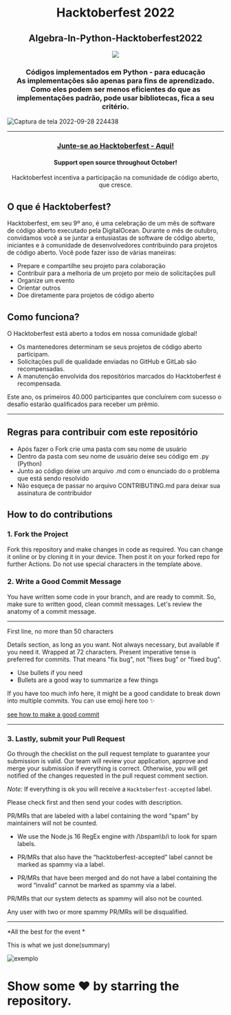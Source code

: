 <h1 align="center"> Hacktoberfest 2022 </h1>
<h2 align="center">Algebra-In-Python-Hacktoberfest2022</h2>

<p align="center"><img src="https://www.python.org/static/img/python-logo@2x.png"></p>
<h3 align="center">Códigos implementados em Python - para educação</br>
As implementações são apenas para fins de aprendizado. Como eles podem ser menos eficientes do que as implementações padrão, pode usar bibliotecas, fica a seu critério. </h3>

![Captura de tela 2022-09-28 224438](https://user-images.githubusercontent.com/51889513/192919634-427409a7-307e-4bdb-bccd-518b5f706dfb.jpg)

***
<h3 align="center">
    <a href="https://hacktoberfest.com/" target="_blank">
        Junte-se ao Hacktoberfest - Aqui! 
    </a>
</h3>


<h4 align="center">Support open source throughout October!</h4>
<p align="center">Hacktoberfest incentiva a participação na comunidade de código aberto, que cresce.</p>

## O que é Hacktoberfest?

Hacktoberfest, em seu 9º ano, é uma celebração de um mês de software de código aberto executado pela DigitalOcean. Durante o mês de outubro, convidamos você a se juntar a entusiastas de software de código aberto, iniciantes e à comunidade de desenvolvedores contribuindo para projetos de código aberto. Você pode fazer isso de várias maneiras:

- Prepare e compartilhe seu projeto para colaboração
- Contribuir para a melhoria de um projeto por meio de solicitações pull
- Organize um evento
- Orientar outros
- Doe diretamente para projetos de código aberto


## Como funciona?
O Hacktoberfest está aberto a todos em nossa comunidade global!
- Os mantenedores determinam se seus projetos de código aberto participam.
- Solicitações pull de qualidade enviadas no GitHub e GitLab são recompensadas.
- A manutenção envolvida dos repositórios marcados do Hacktoberfest é recompensada.


Este ano, os primeiros 40.000 participantes que concluírem com sucesso o desafio estarão qualificados para receber um prêmio.

***
## Regras para contribuir com este repositório

-  Após fazer o Fork crie uma pasta com seu nome de usuário
-  Dentro da pasta com seu nome de usuário deixe seu código em .py (Python)
-  Junto ao código deixe um arquivo .md com o enunciado do o problema que está sendo resolvido
-  Não esqueça de passar no arquivo CONTRIBUTING.md para deixar sua assinatura de contribuidor

## How to do contributions 

### 1. Fork the Project
Fork this repository and make changes in code as required. You can change it online or by cloning it in your device. Then post it on your forked repo for further Actions. Do not use special characters in the template above.

### 2. Write a Good Commit Message
You have written some code in your branch, and are ready to commit. So, make sure to written good, clean commit messages. Let's review the anatomy of a commit message.


---
First line, no more than 50 characters

Details section, as long as you want. Not always necessary, but
available if you need it. Wrapped at 72 characters. Present imperative
tense is preferred for commits. That means "fix bug", not "fixes bug" or
"fixed bug".

- Use bullets if you need
- Bullets are a good way to summarize a few things

If you have too much info here, it might be a good candidate to break
down into multiple commits. You can use emoji here too :sparkles:

<a href="https://github.com/wizardigor/bom-commit" target="_blank">
  see how to make a good commit
</a>
    
---


### 3. Lastly, submit your Pull Request
Go through the checklist on the pull request template to guarantee your submission is valid. Our team will review your application, approve and merge your submission if everything is correct. Otherwise, you will get notified of the changes requested in the pull request comment section.

*Note:* If everything is ok you will receive a `Hacktoberfest-accepted` label.

Please check first and then send your codes with description.

PR/MRs that are labeled with a label containing the word “spam” by maintainers will not be counted.

- We use the Node.js 16 RegEx engine with /\bspam\b/i to look for spam labels.

- PR/MRs that also have the “hacktoberfest-accepted” label cannot be marked as spammy via a label.

- PR/MRs that have been merged and do not have a label containing the word “invalid” cannot be marked as spammy via a label.

PR/MRs that our system detects as spammy will also not be counted.

Any user with two or more spammy PR/MRs will be disqualified.

---

*All the best for the event *

This is what we just done(summary)

![exemplo](https://user-images.githubusercontent.com/51889513/139121739-888ff80d-1038-49a1-b3b0-fb52faba595a.png)


# Show some ❤ by starring the repository.
